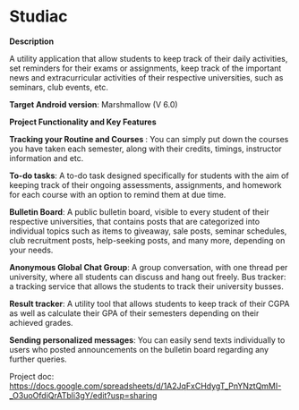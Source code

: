 # Studiac

<b>Description</b>

A utility application that allow students to keep track of their daily activities, set reminders for their exams or assignments, keep track of the important news and extracurricular activities of their respective universities, such as seminars, club events, etc.

<b>Target Android version</b>: Marshmallow (V 6.0)


<b>Project Functionality and Key Features</b>

<b> Tracking your Routine and Courses </b> : You can simply put down the courses you have taken each semester, along with their credits, timings, instructor information and etc.

<b>To-do tasks</b>: A to-do task designed specifically for students with the aim of keeping track of their ongoing assessments, assignments, and homework for each course with an option to remind them at due time.

<b>Bulletin Board</b>: A public bulletin board, visible to every student of their respective universities, that contains posts that are categorized into individual topics such as items to giveaway, sale posts, seminar schedules, club recruitment posts, help-seeking posts, and many more, depending on your needs.

<b>Anonymous Global Chat Group</b>: A group conversation, with one thread per university, where all students can discuss and hang out freely.
Bus tracker: a tracking service that allows the students to track their university busses. 

<b>Result tracker</b>: A utility tool that allows students to keep track of their CGPA as well as calculate their GPA of their semesters depending on their achieved grades. 

<b>Sending personalized messages</b>: You can easily send texts individually to users who posted announcements on the bulletin board regarding any further queries.


Project doc: https://docs.google.com/spreadsheets/d/1A2JqFxCHdygT_PnYNztQmMI-_O3uoOfdiQrATbli3gY/edit?usp=sharing



